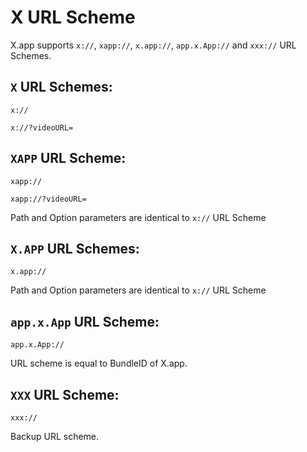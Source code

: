 # X URL Scheme

X.app supports `x://`, `xapp://`, `x.app://`, `app.x.App://` and `xxx://` URL Schemes.

## `X` URL Schemes:
`x://`

`x://?videoURL=`


## `XAPP` URL Scheme:
`xapp://`

`xapp://?videoURL=`

Path and Option parameters are identical to `x://` URL Scheme


## `X.APP` URL Schemes:
`x.app://`

Path and Option parameters are identical to `x://` URL Scheme


## `app.x.App` URL Scheme:
`app.x.App://`

URL scheme is equal to BundleID of X.app.


## `XXX` URL Scheme:
`xxx://`

Backup URL scheme.

